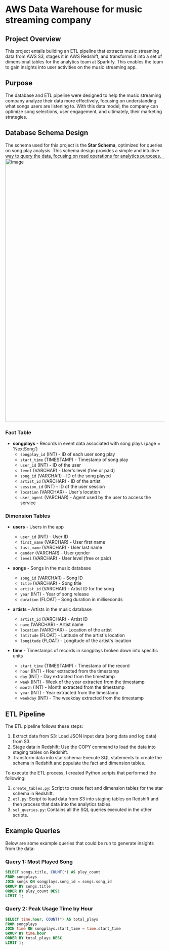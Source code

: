 # AWS Data Warehouse for music streaming company

## Project Overview

This project entails building an ETL pipeline that extracts music streaming data from AWS S3, stages it in AWS Redshift, and transforms it into a set of dimensional tables for the analytics team at Sparkify. This enables the team to gain insights into user activities on the music streaming app.

## Purpose

The database and ETL pipeline were designed to help the music streaming company analyze their data more effectively, focusing on understanding what songs users are listening to. With this data model, the company can optimize song selections, user engagement, and ultimately, their marketing strategies.

## Database Schema Design

The schema used for this project is the **Star Schema**, optimized for queries on song play analysis. This schema design provides a simple and intuitive way to query the data, focusing on read operations for analytics purposes.
<img width="831" alt="image" src="https://github.com/user-attachments/assets/e17fc8cd-43fe-401f-a5a1-9e64397a3eff">

### Fact Table
- **songplays** - Records in event data associated with song plays (page = 'NextSong')
  - `songplay_id` (INT) - ID of each user song play 
  - `start_time` (TIMESTAMP) - Timestamp of song play
  - `user_id` (INT) - ID of the user
  - `level` (VARCHAR) - User's level (free or paid)
  - `song_id` (VARCHAR) - ID of the song played
  - `artist_id` (VARCHAR) - ID of the artist
  - `session_id` (INT) - ID of the user session
  - `location` (VARCHAR) - User's location
  - `user_agent` (VARCHAR) - Agent used by the user to access the service

### Dimension Tables
- **users** - Users in the app
  - `user_id` (INT) - User ID
  - `first_name` (VARCHAR) - User first name
  - `last_name` (VARCHAR) - User last name
  - `gender` (VARCHAR) - User gender
  - `level` (VARCHAR) - User level (free or paid)

- **songs** - Songs in the music database
  - `song_id` (VARCHAR) - Song ID
  - `title` (VARCHAR) - Song title
  - `artist_id` (VARCHAR) - Artist ID for the song
  - `year` (INT) - Year of song release
  - `duration` (FLOAT) - Song duration in milliseconds

- **artists** - Artists in the music database
  - `artist_id` (VARCHAR) - Artist ID
  - `name` (VARCHAR) - Artist name
  - `location` (VARCHAR) - Location of the artist
  - `latitude` (FLOAT) - Latitude of the artist's location
  - `longitude` (FLOAT) - Longitude of the artist's location

- **time** - Timestamps of records in songplays broken down into specific units
  - `start_time` (TIMESTAMP) - Timestamp of the record
  - `hour` (INT) - Hour extracted from the timestamp
  - `day` (INT) - Day extracted from the timestamp
  - `week` (INT) - Week of the year extracted from the timestamp
  - `month` (INT) - Month extracted from the timestamp
  - `year` (INT) - Year extracted from the timestamp
  - `weekday` (INT) - The weekday extracted from the timestamp


## ETL Pipeline
The ETL pipeline follows these steps:

1. Extract data from S3: Load JSON input data (song data and log data) from S3.
2. Stage data in Redshift: Use the COPY command to load the data into staging tables on Redshift.
3. Transform data into star schema: Execute SQL statements to create the schema in Redshift and populate the fact and dimension tables.

To execute the ETL process, I created Python scripts that performed the following:

1. `create_tables.py`: Script to create fact and dimension tables for the star schema in Redshift.
2. `etl.py`: Script to load data from S3 into staging tables on Redshift and then process that data into the analytics tables.
3. `sql_queries.py`: Contains all the SQL queries executed in the other scripts.

## Example Queries

Below are some example queries that could be run to generate insights from the data:

### Query 1: Most Played Song
```sql
SELECT songs.title, COUNT(*) AS play_count
FROM songplays
JOIN songs ON songplays.song_id = songs.song_id
GROUP BY songs.title
ORDER BY play_count DESC
LIMIT 1;
```

### Query 2: Peak Usage Time by Hour
```sql
SELECT time.hour, COUNT(*) AS total_plays
FROM songplays
JOIN time ON songplays.start_time = time.start_time
GROUP BY time.hour
ORDER BY total_plays DESC
LIMIT 1;
